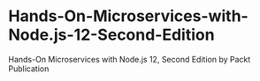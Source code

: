 # Hands-On-Microservices-with-Node.js-12-Second-Edition
Hands-On Microservices with Node.js 12, Second Edition by Packt Publication 
